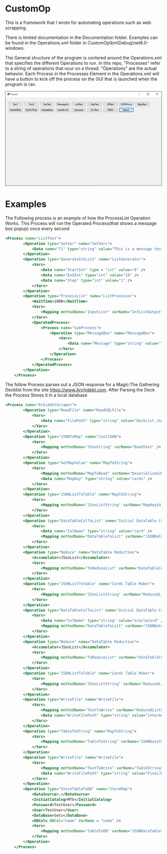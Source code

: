 # CustomOp

This is a framework that I wrote for automating operations such as web scrapping. 

There is limited documentation in the Documentation folder.
Examples can be found in the Operations.xml folder in CustomOp\bin\Debug\net6.0-windows.

The General structure of the program is centered around the Operations.xml that specifies the different Operations to run.
In this repo, "Processes" refer to a string of operations that ocur on a thread. "Operations" are the actual behavior.
Each Process in the Processes Element in the Operations.xml will have a button to kick off the process on the GUI that is launched when the program is ran.

![alt text](https://github.com/RylanSanders/CustomOp/blob/'main'/Documentation/ReaMeImages/BasicGUI.PNG?raw=true)

# Examples

The Following process is an example of how the ProcessList Operation Works.
This Process will run the Operated Process(that shows a message box popup) once every second
```xml
<Process name="ListTest">
		<Operation type="SetVar" name="SetVars">
			<Data name="T1" type="string" value="This is a message testing test !" />
		</Operation>
		<Operation type="GenerateIntList" name="ListGenerator">
			<Vars>
				<Data name="StartInt" type = "int" value="0" />
				<Data name="EndInt" type="int" value="10" />
				<Data name="Step" type="int" value="1" />
			</Vars>
		</Operation>
		<Operation type="ProcessList" name="ListProcessor">
			<WaitTime>1000</WaitTime>
			<Vars>
				<Mapping methodName="InputList" varName="IntListOutput" />
			</Vars>
			<OperatedProcess>
				<Process name="SubProcess">
					<Operation type="MessageBox" name="MessageBox">
						<Vars>
							<Data name="Message" type="string" value="This is a message" />
						</Vars>
					</Operation>
				</Process>
			</OperatedProcess>
		</Operation>
	</Process>
```




The follow Process parses out a JSON response for a Magic:The Gathering Decklist from the site <a>https://www.Archidekt.com<a>.
After Parsing the Deck the Process Stores it in a local database
```xml
<Process name="ArkidektScraper">
		<Operation type="ReadFile" name="ReadSQLFile">
			<Vars>
				<Data name="FilePath" type="string" value="DeckList.Json" />
			</Vars>
		</Operation>
		<Operation type="JSONToMap" name="CastJSON">
			<Vars>
				<Mapping methodName="JSonString" varName="ReadText" />
			</Vars>
		</Operation>
		<Operation type="GetMapValue" name="MapToString">
			<Vars>
				<Mapping methodName="MapToRead" varName="DeserializedJSonMap" />
				<Data name="MapKey" type="string" value="cards" />
			</Vars>
		</Operation>
		<Operation type="JSONListToTable" name="MapToString">
			<Vars>
				<Mapping methodName="JSonListString" varName="MapKeyValue" />
			</Vars>
		</Operation>
		<Operation type="DataTableColToList" name="Initial DataTable Creation">
			<Vars>
				<Data name="ColName" type="string" value="card" />
				<Mapping methodName="DataTableToList" varName="JSONDataTable" />
			</Vars>
		</Operation>
		<Operation type="Reduce" name="DataTable Reduction">
			<Accumulator>JSonList</Accumulator>
			<Vars>
				<Mapping methodName="ToReduceList" varName="DataTableColList" />
			</Vars>
		</Operation>
		<Operation type="JSONListToTable" name="Cards Table Maker">
			<Vars>
				<Mapping methodName="JSonListString" varName="ReducedListString" />
			</Vars>
		</Operation>
		<Operation type="DataTableColToList" name="Initial DataTable Creation">
			<Vars>
				<Data name="ColName" type="string" value="oracleCard" />
				<Mapping methodName="DataTableToList" varName="JSONDataTable" />
			</Vars>
		</Operation>
		<Operation type="Reduce" name="DataTable Reduction">
			<Accumulator>JSonList</Accumulator>
			<Vars>
				<Mapping methodName="ToReduceList" varName="DataTableColList" />
			</Vars>
		</Operation>
		<Operation type="JSONListToTable" name="Cards Table Maker">
			<Vars>
				<Mapping methodName="JSonListString" varName="ReducedListString" />
			</Vars>
		</Operation>
		<Operation type="WriteFile" name="WriteFile">
			<Vars>
				<Mapping methodName="TextToWrite" varName="ReducedListString" />
				<Data name="WriteFilePath" type="string" value="intermediateJSON.txt" />
			</Vars>
		</Operation>
		<Operation type="TableToString" name="MapToString">
			<Vars>
				<Mapping methodName="TableToString" varName="JSONDataTable" />
			</Vars>
		</Operation>
		<Operation type="WriteFile" name="WriteFile">
			<Vars>
				<Mapping methodName="TextToWrite" varName="TableString" />
				<Data name="WriteFilePath" type="string" value="FinalJSonCardList.txt" />
			</Vars>
		</Operation>
		<Operation type="StoreTableToDB" name="StoreMap">
			<DataSource>.</DataSource>
			<InitialCatalog>MTG</InitialCatalog>
			<Password>TestUser</Password>
			<User>TestUser</User>
			<DataBase>Sets</DataBase>
			<DBCols DBCol="name" VarName = "name" />
			<Vars>
				<Mapping methodName="TableToDB" varName="JSONDataTable" />
			</Vars>
		</Operation>
	</Process>
